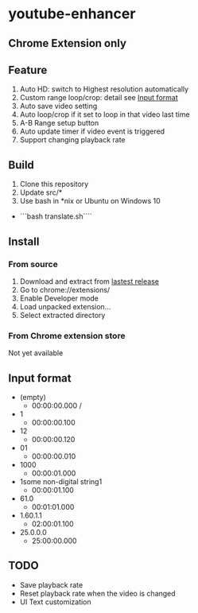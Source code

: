 # youtube-enhancer

## Chrome Extension only

## Feature
1. Auto HD: switch to Highest resolution automatically
2. Custom range loop/crop: detail see [Input format](#input-format)
3. Auto save video setting
4. Auto loop/crop if it set to loop in that video last time
5. A-B Range setup button
6. Auto update timer if video event is triggered
7. Support changing playback rate

## Build

1. Clone this repository
2. Update src/*
3. Use bash in *nix or Ubuntu on Windows 10
  - ```bash translate.sh````

## Install

### From source

1. Download and extract from [lastest release](../../releases/latest)
2. Go to chrome://extensions/
3. Enable Developer mode
4. Load unpacked extension...
5. Select extracted directory

### From Chrome extension store

Not yet available

## Input format
- (empty)
  - 00:00:00.000 / <end of video>
- 1
  - 00:00:00.100
- 12
  - 00:00:00.120
- 01
  - 00:00:00.010
- 1000
  - 00:00:01.000
- 1some non-digital string1
  - 00:00:01.100
- 61.0
  - 00:01:01.000
- 1.60.1.1
  - 02:00:01.100
- 25.0.0.0
  - 25:00:00.000

## TODO
- Save playback rate
- Reset playback rate when the video is changed
- UI Text customization